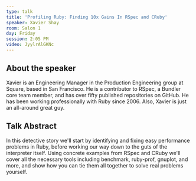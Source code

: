 ```yaml
---
type: talk
title: 'Profiling Ruby: Finding 10x Gains In RSpec and CRuby'
speaker: Xavier Shay
room: Salon 1
day: Friday
session: 2:05 PM
video: JyylrAlGKNc
---
```


## About the speaker

Xavier is an Engineering Manager in the Production Engineering group at Square, based in San Francisco. He is a contributor to RSpec, a Bundler core team member, and has over fifty published repositories on GitHub. He has been working professionally with Ruby since 2006. Also, Xavier is just an all-around great guy.

## Talk Abstract

In this detective story we'll start by identifying and fixing easy performance problems in Ruby, before working our way down to the guts of the interpreter itself. Using concrete examples from RSpec and CRuby we'll cover all the necessary tools including benchmark, ruby-prof, gnuplot, and more, and show how you can tie them all together to solve real problems yourself.
